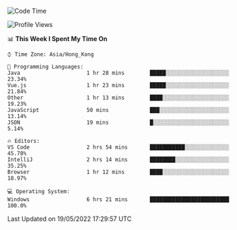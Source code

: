 <!--START_SECTION:waka-->
![Code Time](http://img.shields.io/badge/Code%20Time-13%20hrs%202%20mins-blue)

![Profile Views](http://img.shields.io/badge/Profile%20Views-626-blue)

📊 **This Week I Spent My Time On** 

```text
⌚︎ Time Zone: Asia/Hong_Kong

💬 Programming Languages: 
Java                     1 hr 28 mins        █████░░░░░░░░░░░░░░░░░░░░   23.34% 
Vue.js                   1 hr 23 mins        █████░░░░░░░░░░░░░░░░░░░░   21.84% 
Other                    1 hr 13 mins        ████░░░░░░░░░░░░░░░░░░░░░   19.23% 
JavaScript               50 mins             ███░░░░░░░░░░░░░░░░░░░░░░   13.14% 
JSON                     19 mins             █░░░░░░░░░░░░░░░░░░░░░░░░   5.14%

🔥 Editors: 
VS Code                  2 hrs 54 mins       ███████████░░░░░░░░░░░░░░   45.78% 
IntelliJ                 2 hrs 14 mins       ████████░░░░░░░░░░░░░░░░░   35.25% 
Browser                  1 hr 12 mins        ████░░░░░░░░░░░░░░░░░░░░░   18.97%

💻 Operating System: 
Windows                  6 hrs 21 mins       █████████████████████████   100.0%

```


 Last Updated on 19/05/2022 17:29:57 UTC
<!--END_SECTION:waka-->
